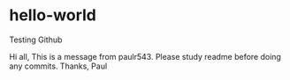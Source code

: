 # hello-world
Testing Github

Hi all,
This is a message from paulr543. Please study readme before doing any commits. 
Thanks,
Paul
